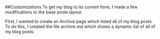##Customizations
To get my blog to its current form, I made a few modifications to the base poole layout.

FIrst, I wanted to create an Archive page which listed all of my blog posts. To do this, I created the file archive.md which shows a dynamic list of all of my blog posts:

